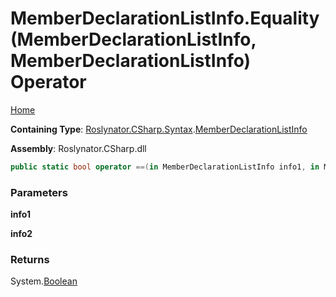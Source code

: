 # MemberDeclarationListInfo\.Equality\(MemberDeclarationListInfo, MemberDeclarationListInfo\) Operator

[Home](../../../../../README.md)

**Containing Type**: [Roslynator.CSharp.Syntax](../../README.md)\.[MemberDeclarationListInfo](../README.md)

**Assembly**: Roslynator\.CSharp\.dll

```csharp
public static bool operator ==(in MemberDeclarationListInfo info1, in MemberDeclarationListInfo info2)
```

### Parameters

**info1**



**info2**



### Returns

System\.[Boolean](https://docs.microsoft.com/en-us/dotnet/api/system.boolean)

